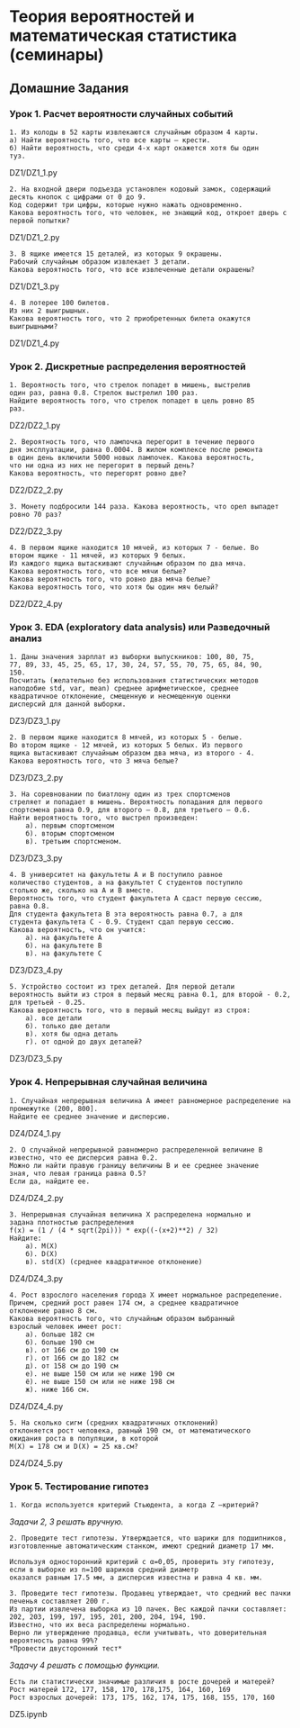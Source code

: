 # Теория вероятностей и математическая статистика (семинары)

## Домашние Задания

### Урок 1. Расчет вероятности случайных событий

    1. Из колоды в 52 карты извлекаются случайным образом 4 карты.
    a) Найти вероятность того, что все карты – крести.
    б) Найти вероятность, что среди 4-х карт окажется хотя бы один
    туз.

DZ1/DZ1_1.py

    2. На входной двери подъезда установлен кодовый замок, содержащий десять кнопок с цифрами от 0 до 9.
    Код содержит три цифры, которые нужно нажать одновременно.
    Какова вероятность того, что человек, не знающий код, откроет дверь с первой попытки?

DZ1/DZ1_2.py

    3. В ящике имеется 15 деталей, из которых 9 окрашены.
    Рабочий случайным образом извлекает 3 детали.
    Какова вероятность того, что все извлеченные детали окрашены?

DZ1/DZ1_3.py

    4. В лотерее 100 билетов.
    Из них 2 выигрышных.
    Какова вероятность того, что 2 приобретенных билета окажутся
    выигрышными?

DZ1/DZ1_4.py

### Урок 2. Дискретные распределения вероятностей

    1. Вероятность того, что стрелок попадет в мишень, выстрелив
    один раз, равна 0.8. Стрелок выстрелил 100 раз.
    Найдите вероятность того, что стрелок попадет в цель ровно 85
    раз.

DZ2/DZ2_1.py

    2. Вероятность того, что лампочка перегорит в течение первого
    дня эксплуатации, равна 0.0004. В жилом комплексе после ремонта
    в один день включили 5000 новых лампочек. Какова вероятность,
    что ни одна из них не перегорит в первый день?
    Какова вероятность, что перегорят ровно две?

DZ2/DZ2_2.py

    3. Монету подбросили 144 раза. Какова вероятность, что орел выпадет ровно 70 раз?

DZ2/DZ2_3.py

    4. В первом ящике находится 10 мячей, из которых 7 - белые. Во
    втором ящике - 11 мячей, из которых 9 белых.
    Из каждого ящика вытаскивают случайным образом по два мяча.
    Какова вероятность того, что все мячи белые?
    Какова вероятность того, что ровно два мяча белые?
    Какова вероятность того, что хотя бы один мяч белый?

DZ2/DZ2_4.py

### Урок 3. EDA (exploratory data analysis) или Разведочный анализ

    1. Даны значения зарплат из выборки выпускников: 100, 80, 75,
    77, 89, 33, 45, 25, 65, 17, 30, 24, 57, 55, 70, 75, 65, 84, 90,
    150.
    Посчитать (желательно без использования статистических методов
    наподобие std, var, mean) среднее арифметическое, среднее
    квадратичное отклонение, смещенную и несмещенную оценки
    дисперсий для данной выборки.

DZ3/DZ3_1.py

    2. В первом ящике находится 8 мячей, из которых 5 - белые.
    Во втором ящике - 12 мячей, из которых 5 белых. Из первого
    ящика вытаскивают случайным образом два мяча, из второго - 4.
    Какова вероятность того, что 3 мяча белые?

DZ3/DZ3_2.py

    3. На соревновании по биатлону один из трех спортсменов
    стреляет и попадает в мишень. Вероятность попадания для первого
    спортсмена равна 0.9, для второго — 0.8, для третьего — 0.6.
    Найти вероятность того, что выстрел произведен:
        a). первым спортсменом
        б). вторым спортсменом
        в). третьим спортсменом.

DZ3/DZ3_3.py

    4. В университет на факультеты A и B поступило равное
    количество студентов, а на факультет C студентов поступило
    столько же, сколько на A и B вместе.
    Вероятность того, что студент факультета A сдаст первую сессию,
    равна 0.8.
    Для студента факультета B эта вероятность равна 0.7, а для
    студента факультета C - 0.9. Студент сдал первую сессию.
    Какова вероятность, что он учится:
        a). на факультете A
        б). на факультете B
        в). на факультете C

DZ3/DZ3_4.py

    5. Устройство состоит из трех деталей. Для первой детали
    вероятность выйти из строя в первый месяц равна 0.1, для второй - 0.2, для третьей - 0.25.
    Какова вероятность того, что в первый месяц выйдут из строя:
        а). все детали
        б). только две детали
        в). хотя бы одна деталь
        г). от одной до двух деталей?

DZ3/DZ3_5.py

### Урок 4. Непрерывная случайная величина

    1. Случайная непрерывная величина A имеет равномерное распределение на промежутке (200, 800].
    Найдите ее среднее значение и дисперсию.

DZ4/DZ4_1.py

    2. О случайной непрерывной равномерно распределенной величине B
    известно, что ее дисперсия равна 0.2.
    Можно ли найти правую границу величины B и ее среднее значение
    зная, что левая граница равна 0.5?
    Если да, найдите ее.

DZ4/DZ4_2.py

    3. Непрерывная случайная величина X распределена нормально и
    задана плотностью распределения
    f(x) = (1 / (4 * sqrt(2pi))) * exp((-(x+2)**2) / 32)
    Найдите:
        а). M(X)
        б). D(X)
        в). std(X) (среднее квадратичное отклонение)

DZ4/DZ4_3.py

    4. Рост взрослого населения города X имеет нормальное распределение.
    Причем, средний рост равен 174 см, а среднее квадратичное
    отклонение равно 8 см.
    Какова вероятность того, что случайным образом выбранный
    взрослый человек имеет рост:
        а). больше 182 см
        б). больше 190 см
        в). от 166 см до 190 см
        г). от 166 см до 182 см
        д). от 158 см до 190 см
        е). не выше 150 см или не ниже 190 см
        ё). не выше 150 см или не ниже 198 см
        ж). ниже 166 см.

DZ4/DZ4_4.py

    5. На сколько сигм (средних квадратичных отклонений)
    отклоняется рост человека, равный 190 см, от математического
    ожидания роста в популяции, в которой
    M(X) = 178 см и D(X) = 25 кв.см?

DZ4/DZ4_5.py

### Урок 5. Тестирование гипотез

    1. Когда используется критерий Стьюдента, а когда Z –критерий?

_Задачи 2, 3 решать вручную._

    2. Проведите тест гипотезы. Утверждается, что шарики для подшипников, изготовленные автоматическим станком, имеют средний диаметр 17 мм.

    Используя односторонний критерий с α=0,05, проверить эту гипотезу, если в выборке из n=100 шариков средний диаметр
    оказался равным 17.5 мм, а дисперсия известна и равна 4 кв. мм.

    3. Проведите тест гипотезы. Продавец утверждает, что средний вес пачки печенья составляет 200 г.
    Из партии извлечена выборка из 10 пачек. Вес каждой пачки составляет:
    202, 203, 199, 197, 195, 201, 200, 204, 194, 190.
    Известно, что их веса распределены нормально.
    Верно ли утверждение продавца, если учитывать, что доверительная вероятность равна 99%?
    *Провести двусторонний тест*

_Задачу 4 решать с помощью функции._

    Есть ли статистически значимые различия в росте дочерей и матерей?
    Рост матерей 172, 177, 158, 170, 178,175, 164, 160, 169
    Рост взрослых дочерей: 173, 175, 162, 174, 175, 168, 155, 170, 160

DZ5.ipynb
